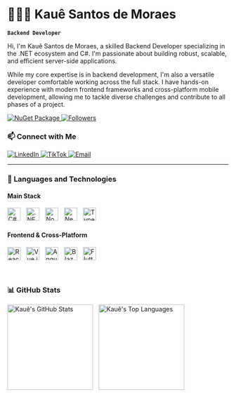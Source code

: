 # 👨🏻‍💻 Kauê Santos de Moraes

**`Backend Developer`**

Hi, I'm Kauê Santos de Moraes, a skilled Backend Developer specializing in the .NET ecosystem and C#. I'm passionate about building robust, scalable, and efficient server-side applications.

While my core expertise is in backend development, I'm also a versatile developer comfortable working across the full stack. I have hands-on experience with modern frontend frameworks and cross-platform mobile development, allowing me to tackle diverse challenges and contribute to all phases of a project.

<p align="left">
    <a href="https://www.nuget.org/packages/ToolSharp/">
        <img 
            alt="NuGet Package" 
            title="View my NuGet Package" 
            src="https://img.shields.io/nuget/v/ToolSharp.svg?style=for-the-badge&logo=nuget&color=004880"
        />
    </a>
    <!-- ⬇️ IMPORTANT: Remember to replace 'your-github-username' with your actual GitHub username -->
    <a href="https://github.com/your-github-username?tab=followers">
        <img 
            alt="Followers" 
            title="Follow me on GitHub" 
            src="https://custom-icon-badges.demolab.com/github/followers/your-github-username?color=236ad3&labelColor=1155ba&style=for-the-badge&logo=github&label=Followers&logoColor=white"
        />
    </a>
</p>

### 📫 Connect with Me
<p align="left">
    <a href="https://www.linkedin.com/in/kau%C3%AA-moraes-a23b80173" target="_blank">
        <img 
            alt="LinkedIn"
            src="https://img.shields.io/badge/LinkedIn-0A66C2?style=for-the-badge&logo=linkedin&logoColor=white"
        />
    </a>
    <a href="https://www.tiktok.com/@kauemoraes.dev" target="_blank">
        <img 
            alt="TikTok"
            src="https://img.shields.io/badge/TikTok-000000?style=for-the-badge&logo=tiktok&logoColor=white"
        />
    </a>
    <a href="mailto:kauemoraes.dev@gmail.com">
        <img 
            alt="Email"
            src="https://img.shields.io/badge/Email-D14836?style=for-the-badge&logo=gmail&logoColor=white"
        />
    </a>
</p>

---

### 🤖 Languages and Technologies

#### Main Stack
<img 
    align="left" 
    alt="C#" 
    title="C#" 
    width="30px" 
    style="padding-right:10px;" 
    src="https://cdn.jsdelivr.net/gh/devicons/devicon@latest/icons/csharp/csharp-original.svg"
/>
<img 
    align="left" 
    alt=".NET Core" 
    title=".NET Core" 
    width="30px" 
    style="padding-right:10px;" 
    src="https://cdn.jsdelivr.net/gh/devicons/devicon@latest/icons/dotnetcore/dotnetcore-original.svg"
/>
<img 
    align="left" 
    alt="Node.js" 
    title="Node.js" 
    width="30px" 
    style="padding-right:10px;" 
    src="https://cdn.jsdelivr.net/gh/devicons/devicon@latest/icons/nodejs/nodejs-original.svg"
/>
<img 
    align="left" 
    alt="NestJS" 
    title="NestJS" 
    width="30px" 
    style="padding-right:10px;" 
    src="https://cdn.jsdelivr.net/gh/devicons/devicon@latest/icons/nestjs/nestjs-original.svg"
/>
<img 
    align="left" 
    alt="TypeScript" 
    title="TypeScript" 
    width="30px" 
    style="padding-right:10px;" 
    src="https://cdn.jsdelivr.net/gh/devicons/devicon@latest/icons/typescript/typescript-original.svg"
/>
<br/><br/>

#### Frontend & Cross-Platform
<img 
    align="left" 
    alt="React" 
    title="React" 
    width="30px" 
    style="padding-right:10px;" 
    src="https://cdn.jsdelivr.net/gh/devicons/devicon@latest/icons/react/react-original.svg"
/>
<img 
    align="left" 
    alt="Vue.js" 
    title="Vue.js" 
    width="30px" 
    style="padding-right:10px;" 
    src="https://cdn.jsdelivr.net/gh/devicons/devicon@latest/icons/vuejs/vuejs-original.svg"
/>
<img 
    align="left" 
    alt="Angular" 
    title="Angular" 
    width="30px" 
    style="padding-right:10px;" 
    src="https://cdn.jsdelivr.net/gh/devicons/devicon@latest/icons/angular/angular-original.svg"
/>
<img 
    align="left" 
    alt="Blazor" 
    title="Blazor" 
    width="30px" 
    style="padding-right:10px;" 
    src="https://cdn.jsdelivr.net/gh/devicons/devicon@latest/icons/blazor/blazor-original.svg"
/>
<img 
    align="left" 
    alt="Flutter" 
    title="Flutter" 
    width="30px" 
    style="padding-right:10px;" 
    src="https://cdn.jsdelivr.net/gh/devicons/devicon@latest/icons/flutter/flutter-original.svg"
/>
<br/><br/>

<br/>

### 📊 GitHub Stats

<!-- IMPORTANT: Remember to replace 'your-github-username' with your actual GitHub username -->
<p>
  <img 
    align="left" 
    alt="Kauê's GitHub Stats" 
    height="195" 
    style="padding-right:10px;" 
    src="https://github-readme-stats.vercel.app/api?username=your-github-username&show_icons=true&theme=tokyonight&include_all_commits=true&count_private=true&locale=en" 
  />
  <img 
    align="left" 
    alt="Kauê's Top Languages" 
    height="195" 
    src="https://github-readme-stats.vercel.app/api/top-langs/?username=your-github-username&theme=tokyonight&layout=compact&custom_title=Top%20Techs&langs_count=8&locale=en" 
  />
</p>
